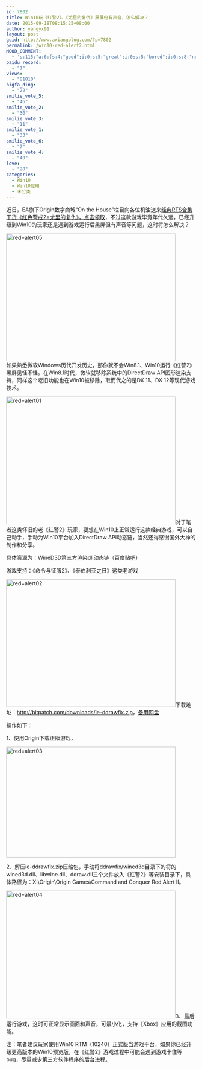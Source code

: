 ```yaml
---
id: 7802
title: Win10玩《红警2》、《尤里的复仇》黑屏但有声音，怎么解决？
date: 2015-09-18T08:15:25+08:00
author: yangyx91
layout: post
guid: http://www.axiangblog.com/?p=7802
permalink: /win10-red-alert2.html
MOOD_COMMENT:
  - 's:115:"a:6:{s:4:"good";i:0;s:5:"great";i:0;s:5:"bored";i:0;s:8:"nonsense";i:0;s:13:"notunderstand";i:0;s:7:"passing";i:0;}";'
baidu_record:
  - "1"
views:
  - "81810"
bigfa_ding:
  - "22"
smilie_vote_5:
  - "46"
smilie_vote_2:
  - "30"
smilie_vote_3:
  - "11"
smilie_vote_1:
  - "33"
smilie_vote_6:
  - "7"
smilie_vote_4:
  - "40"
love:
  - "20"
categories:
  - Win10
  - Win10应用
  - 未分类
---
```

近日，EA旗下Origin数字商城“On the House”栏目向各位机油送来<a href="http://www.axiangblog.com/red-alert-2-yuris-revenge.html" target="_blank" rel="nofollow" >经典RTS合集干货《红色警戒2+尤里的复仇》，点击领取</a>，不过这款游戏毕竟年代久远，已经升级到Win10的玩家还是遇到游戏运行后黑屏但有声音等问题，这时将怎么解决？

<a href="http://www.axiangblog.com/wp-content/uploads/2015/09/redalert05.jpg" target="_blank"  rel="nofollow" ><img loading="lazy" class="aligncenter size-full wp-image-7807" src="http://www.axiangblog.com/wp-content/uploads/2015/09/redalert05.jpg" alt="red=alert05" width="450" height="338" /></a>  
如果熟悉微软Windows历代开发历史，那你就不会Win8.1、Win10运行《红警2》黑屏见怪不怪。在Win8.1时代，微软就移除系统中的DirectDraw API图形渲染支持，同样这个老旧功能也在Win10被移除，取而代之的是DX 11、DX 12等现代游戏技术。

<a href="http://www.axiangblog.com/wp-content/uploads/2015/09/redalert01.jpg" target="_blank"  rel="nofollow" ><img loading="lazy" class="aligncenter size-full wp-image-7803" src="http://www.axiangblog.com/wp-content/uploads/2015/09/redalert01.jpg" alt="red=alert01" width="450" height="338" /></a>对于笔者这类怀旧的老《红警2》玩家，要想在Win10上正常运行这款经典游戏，可以自己动手，手动为Win10平台加入DirectDraw API动态链，当然还得感谢国外大神的制作和分享。

具体资源为：WineD3D第三方渲染dll动态链（<a href="http://tieba.baidu.com/p/3932348889#74222013847l" target="_blank" rel="nofollow" >百度贴吧</a>）

游戏支持：《命令与征服2》、《泰伯利亚之日》这类老游戏

<a href="http://www.axiangblog.com/wp-content/uploads/2015/09/redalert02.jpg" target="_blank"  rel="nofollow" ><img loading="lazy" class="aligncenter size-full wp-image-7804" src="http://www.axiangblog.com/wp-content/uploads/2015/09/redalert02.jpg" alt="red=alert02" width="450" height="338" /></a>下载地址：<a href="http://bitpatch.com/downloads/ie-ddrawfix.zip" target="_blank" rel="nofollow" >http://bitpatch.com/downloads/ie-ddrawfix.zip</a>，<a href="http://www.400gb.com/file/118759286" target="_blank" rel="nofollow" >备用网盘</a>

操作如下：

1、使用Origin下载正版游戏，

<a href="http://www.axiangblog.com/wp-content/uploads/2015/09/redalert03.jpg" target="_blank"  rel="nofollow" ><img loading="lazy" class="aligncenter size-full wp-image-7805" src="http://www.axiangblog.com/wp-content/uploads/2015/09/redalert03.jpg" alt="red=alert03" width="450" height="293" /></a>

2、解压ie-ddrawfix.zip压缩包，手动将ddrawfix/wined3d目录下的将的wined3d.dll、libwine.dll、ddraw.dll三个文件放入《红警2》等安装目录下，具体路径为：X:\Origin\Origin Games\Command and Conquer Red Alert II。

<a href="http://www.axiangblog.com/wp-content/uploads/2015/09/redalert04.jpg" target="_blank"  rel="nofollow" ><img loading="lazy" class="aligncenter size-full wp-image-7806" src="http://www.axiangblog.com/wp-content/uploads/2015/09/redalert04.jpg" alt="red=alert04" width="450" height="338" /></a>3、最后运行游戏，这时可正常显示画面和声音，可最小化，支持《Xbox》应用的截图功能。

注：笔者建议玩家使用Win10 RTM（10240）正式版当游戏平台，如果你已经升级更高版本的Win10预览版，在《红警2》游戏过程中可能会遇到游戏卡住等bug，尽量减少第三方软件程序的后台进程。